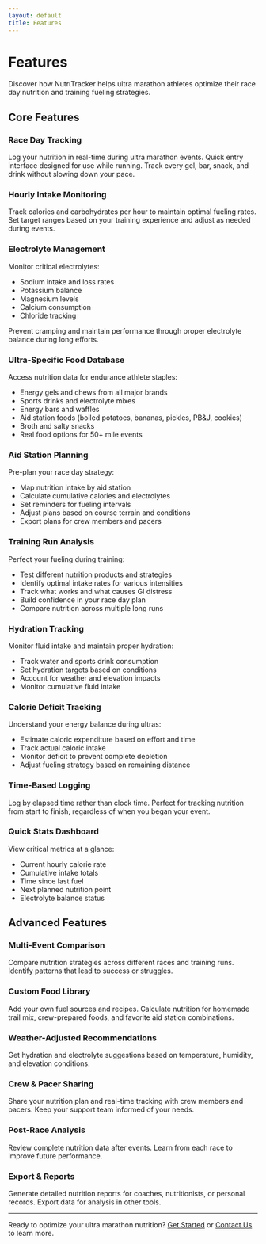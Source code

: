 ```yaml
---
layout: default
title: Features
---
```


# Features

Discover how NutrιTracker helps ultra marathon athletes optimize their race day nutrition and training fueling strategies.

## Core Features

### Race Day Tracking
Log your nutrition in real-time during ultra marathon events. Quick entry interface designed for use while running. Track every gel, bar, snack, and drink without slowing down your pace.

### Hourly Intake Monitoring
Track calories and carbohydrates per hour to maintain optimal fueling rates. Set target ranges based on your training experience and adjust as needed during events.

### Electrolyte Management
Monitor critical electrolytes:
- Sodium intake and loss rates
- Potassium balance
- Magnesium levels
- Calcium consumption
- Chloride tracking

Prevent cramping and maintain performance through proper electrolyte balance during long efforts.

### Ultra-Specific Food Database
Access nutrition data for endurance athlete staples:
- Energy gels and chews from all major brands
- Sports drinks and electrolyte mixes
- Energy bars and waffles
- Aid station foods (boiled potatoes, bananas, pickles, PB&J, cookies)
- Broth and salty snacks
- Real food options for 50+ mile events

### Aid Station Planning
Pre-plan your race day strategy:
- Map nutrition intake by aid station
- Calculate cumulative calories and electrolytes
- Set reminders for fueling intervals
- Adjust plans based on course terrain and conditions
- Export plans for crew members and pacers

### Training Run Analysis
Perfect your fueling during training:
- Test different nutrition products and strategies
- Identify optimal intake rates for various intensities
- Track what works and what causes GI distress
- Build confidence in your race day plan
- Compare nutrition across multiple long runs

### Hydration Tracking
Monitor fluid intake and maintain proper hydration:
- Track water and sports drink consumption
- Set hydration targets based on conditions
- Account for weather and elevation impacts
- Monitor cumulative fluid intake

### Calorie Deficit Tracking
Understand your energy balance during ultras:
- Estimate caloric expenditure based on effort and time
- Track actual caloric intake
- Monitor deficit to prevent complete depletion
- Adjust fueling strategy based on remaining distance

### Time-Based Logging
Log by elapsed time rather than clock time. Perfect for tracking nutrition from start to finish, regardless of when you began your event.

### Quick Stats Dashboard
View critical metrics at a glance:
- Current hourly calorie rate
- Cumulative intake totals
- Time since last fuel
- Next planned nutrition point
- Electrolyte balance status

## Advanced Features

### Multi-Event Comparison
Compare nutrition strategies across different races and training runs. Identify patterns that lead to success or struggles.

### Custom Food Library
Add your own fuel sources and recipes. Calculate nutrition for homemade trail mix, crew-prepared foods, and favorite aid station combinations.

### Weather-Adjusted Recommendations
Get hydration and electrolyte suggestions based on temperature, humidity, and elevation conditions.

### Crew & Pacer Sharing
Share your nutrition plan and real-time tracking with crew members and pacers. Keep your support team informed of your needs.

### Post-Race Analysis
Review complete nutrition data after events. Learn from each race to improve future performance.

### Export & Reports
Generate detailed nutrition reports for coaches, nutritionists, or personal records. Export data for analysis in other tools.

---

Ready to optimize your ultra marathon nutrition? [Get Started](#) or [Contact Us](/contact) to learn more.